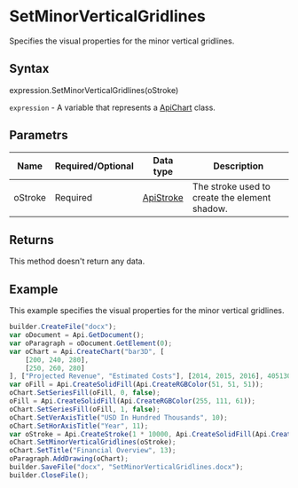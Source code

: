 # SetMinorVerticalGridlines

Specifies the visual properties for the minor vertical gridlines.

## Syntax

expression.SetMinorVerticalGridlines(oStroke)

`expression` - A variable that represents a [ApiChart](../ApiChart.md) class.

## Parametrs

| **Name** | **Required/Optional** | **Data type** | **Description** |
| ------------- | ------------- | ------------- | ------------- |
| oStroke | Required | [ApiStroke](../../ApiStroke/ApiStroke.md) | The stroke used to create the element shadow. |

## Returns

This method doesn't return any data.

## Example

This example specifies the visual properties for the minor vertical gridlines.

```javascript
builder.CreateFile("docx");
var oDocument = Api.GetDocument();
var oParagraph = oDocument.GetElement(0);
var oChart = Api.CreateChart("bar3D", [
	[200, 240, 280],
	[250, 260, 280]
], ["Projected Revenue", "Estimated Costs"], [2014, 2015, 2016], 4051300, 2347595, 24);
var oFill = Api.CreateSolidFill(Api.CreateRGBColor(51, 51, 51));
oChart.SetSeriesFill(oFill, 0, false);
oFill = Api.CreateSolidFill(Api.CreateRGBColor(255, 111, 61));
oChart.SetSeriesFill(oFill, 1, false);
oChart.SetVerAxisTitle("USD In Hundred Thousands", 10);
oChart.SetHorAxisTitle("Year", 11);
var oStroke = Api.CreateStroke(1 * 10000, Api.CreateSolidFill(Api.CreateRGBColor(255, 111, 61)));
oChart.SetMinorVerticalGridlines(oStroke);
oChart.SetTitle("Financial Overview", 13);
oParagraph.AddDrawing(oChart);
builder.SaveFile("docx", "SetMinorVerticalGridlines.docx");
builder.CloseFile();
```
